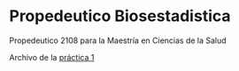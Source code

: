 # Propedeutico Biosestadistica
Propedeutico 2108 para la Maestría en Ciencias de la Salud

Archivo de la [práctica 1](https://hub.mybinder.org/user/ferminacosta-pr-biosestadistica-a218lta4/tree) 
